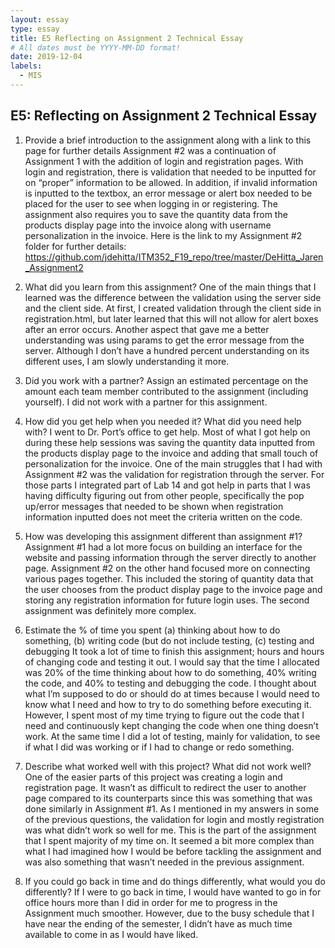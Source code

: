 ```yaml
---
layout: essay
type: essay
title: E5 Reflecting on Assignment 2 Technical Essay
# All dates must be YYYY-MM-DD format!
date: 2019-12-04
labels:
  - MIS
---
```

 
## E5: Reflecting on Assignment 2 Technical Essay

1.	Provide a brief introduction to the assignment along with a link to this page for further details
Assignment #2 was a continuation of Assignment 1 with the addition of login and registration pages. With login and registration, there is validation that needed to be inputted for on “proper” information to be allowed. In addition, if invalid information is inputted to the textbox, an error message or alert box needed to be placed for the user to see when logging in or registering. The  assignment also requires you to save the quantity data from the products display page into the invoice along with username personalization in the invoice.
Here is the link to my Assignment #2 folder for further details:
https://github.com/jdehitta/ITM352_F19_repo/tree/master/DeHitta_Jaren_Assignment2

2.	What did you learn from this assignment?
One of the main things that I learned was the difference between the validation using the server side and the client side. At first, I created validation through the client side in registration.html, but later learned that this will not allow for alert boxes after an error occurs. Another aspect that gave me a better understanding was using params to get the error message from the server. Although I don’t have a hundred percent understanding on its different uses, I am slowly understanding it more.

3.	Did you work with a partner? Assign an estimated percentage on the amount each team member contributed to the assignment (including yourself).
I did not work with a partner for this assignment. 

4.	How did you get help when you needed it? What did you need help with?
I went to Dr. Port’s office to get help. Most of what I got help on during these help sessions was saving the quantity data inputted from the products display page to the invoice and adding that small touch of personalization for the invoice. 
One of the main struggles that I had with Assignment #2 was the validation for registration through the server. For those parts I integrated part of Lab 14 and got help in parts that I was having difficulty figuring out from other people, specifically the pop up/error messages that needed to be shown when registration information inputted does not meet the criteria written on the code.

5.	How was developing this assignment different than assignment #1?
Assignment #1 had a lot more focus on building an interface for the website and passing information through the server directly to another page. Assignment #2 on the other hand focused more on connecting various pages together. This included the storing of quantity data that the user chooses from the product display page to the invoice page and storing any registration information for future login uses. The second assignment was definitely more complex.

6.	Estimate the % of time you spent (a) thinking about how to do something, (b) writing code (but do not include testing, (c) testing and debugging 
It took a lot of time to finish this assignment; hours and hours of changing code and testing it out. I would say that the time I allocated was 20% of the time thinking about how to do something, 40% writing the code, and 40% to testing and debugging the code. I thought about what I’m supposed to do or should do at times because I would need to know what I need and how to try to do something before executing it. However, I spent most of my time trying to figure out the code that I need and continuously kept changing the code when one thing doesn’t work. At the same time I did a lot of testing, mainly for validation, to see if what I did was working or if I had to change or redo something.

7.	Describe what worked well with this project? What did not work well?
One of the easier parts of this project was creating a login and registration page. It wasn’t as difficult to redirect the user to another page compared to its counterparts since this was something that was done similarly in Assignment #1. 
As I mentioned in my answers in some of the previous questions, the validation for login and mostly registration was what didn’t work so well for me. This is the part of the assignment that I spent majority of my time on. It seemed a bit more complex than what I had imagined how I  would be before tackling the assignment and was also something that wasn’t needed in the previous assignment.

8.	If you could go back in time and do things differently, what would you do differently?
If I were to go back in time, I would have wanted to go in for office hours more than I did in order for me to progress in the Assignment much smoother. However, due to the busy schedule that I have near the ending of the semester, I didn’t have as much time available to come in as I would have liked. 
